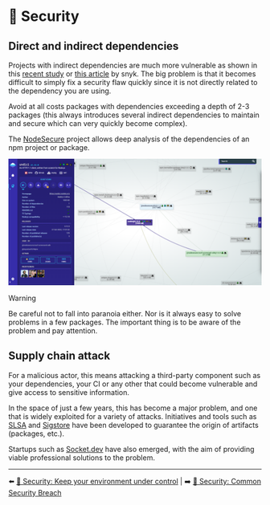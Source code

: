 # 🔐 Security

## Direct and indirect dependencies

Projects with indirect dependencies are much more vulnerable as shown in this [recent study](https://arxiv.org/pdf/1902.09217.pdf) or [this article](https://snyk.io/blog/78-of-vulnerabilities-are-found-in-indirect-dependencies-making-remediation-complex/) by snyk. The big problem is that it becomes difficult to simply fix a security flaw quickly since it is not directly related to the dependency you are using.

Avoid at all costs packages with dependencies exceeding a depth of 2-3 packages (this always introduces several indirect dependencies to maintain and secure which can very quickly become complex).

The [NodeSecure](https://github.com/NodeSecure/cli) project allows deep analysis of the dependencies of an npm project or package.

<img src="../../../assets/securite/nsecure.png" alt="NodeSecure" width="750">

> [!WARNING]
> Be careful not to fall into paranoia either. Nor is it always easy to solve problems in a few packages. The important thing is to be aware of the problem and pay attention.

## Supply chain attack

For a malicious actor, this means attacking a third-party component such as your dependencies, your CI or any other that could become vulnerable and give access to sensitive information.

In the space of just a few years, this has become a major problem, and one that is widely exploited for a variety of attacks. Initiatives and tools such as [SLSA](https://slsa.dev/) and [Sigstore](https://www.sigstore.dev/) have been developed to guarantee the origin of artifacts (packages, etc.).

Startups such as [Socket.dev](https://socket.dev/) have also emerged, with the aim of providing viable professional solutions to the problem.

---

⬅️ [🔐 Security: Keep your environment under control](./3-environment.md) |
➡️ [🔐 Security: Common Security Breach](./5-common-breach.md)